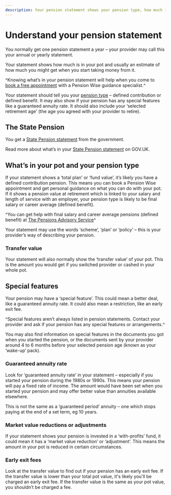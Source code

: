 ```yaml
---
description: Your pension statement shows your pension type, how much is in your pot and whether your pension has any special features.
---
```


# Understand your pension statement

You normally get one pension statement a year – your provider may call this your annual or yearly statement.

Your statement shows how much is in your pot and usually an estimate of how much you might get when you start taking money from it.

^Knowing what’s in your pension statement will help when you come to [book a free appointment](/appointments) with a Pension Wise guidance specialist.^

Your statement should tell you your [pension type](/pension-types) – defined contribution or defined benefit. It may also show if your pension has any special features like a guaranteed annuity rate.
It should also include your ‘selected retirement age’ (the age you agreed with your provider to retire).

## The State Pension

You get a [State Pension statement](https://www.gov.uk/state-pension-statement) from the government.

Read more about what’s in your [State Pension statement](https://www.gov.uk/government/publications/your-state-pension-statement-explained-dwp040) on GOV.UK.

## What’s in your pot and your pension type

If your statement shows a ‘total plan’ or ‘fund value’, it’s likely you have a defined contribution pension. This means you can book a Pension Wise appointment and get personal guidance on what you can do with your pot. If it shows a pension value at retirement which is linked to your salary and length of service with an employer, your pension type is likely to be final salary or career average (defined benefit).

^You can get help with final salary and career average pensions (defined benefit) at [The Pensions Advisory Service](http://www.pensionsadvisoryservice.org.uk)^

Your statement may use the words ‘scheme’, ‘plan’ or ‘policy’ – this is your provider’s way of describing your pension.

### Transfer value

Your statement will also normally show the ‘transfer value’ of your pot. This is the amount you would get if you switched provider or cashed in your whole pot.

## Special features

Your pension may have a ‘special feature’. This could mean a better deal, like a guaranteed annuity rate. It could also mean a restriction, like an early exit fee.

^Special features aren’t always listed in pension statements. Contact your provider and ask if your pension has any special features or arrangements.^

You may also find information on special features in the documents you got when you started the pension, or the documents sent by your provider around 4 to 6 months before your selected pension age (known as your ‘wake-up’ pack).

### Guaranteed annuity rate

Look for ‘guaranteed annuity rate’ in your statement – especially if you started your pension during the 1980s or 1990s. This means your pension will pay a fixed rate of income. The amount would have been set when you started your pension and may offer better value than annuities available elsewhere.

This is not the same as a ‘guaranteed period’ annuity – one which stops paying at the end of a set term, eg 10 years.

### Market value reductions or adjustments

If your statement shows your pension is invested in a ‘with-profits’ fund, it could mean it has a ‘market value reduction’ or ‘adjustment’. This means the amount in your pot is reduced in certain circumstances.

### Early exit fees

Look at the transfer value to find out if your pension has an early exit fee. If the transfer value is lower than your total pot value, it's likely you'll be charged an early exit fee. If the transfer value is the same as your pot value, you shouldn’t be charged a fee.
